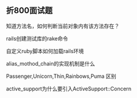 折800面试题
------------------------------------------

知道方法名，如何判断当前对象内有该方法存在？

rails创建测试库的rake命令

自定义ruby脚本如何加载rails环境

alias_mothod_chain的实现机制是什么

Passenger,Unicorn,Thin,Rainbows,Puma 区别

 active_support为什么要引入ActiveSupport::Concern
